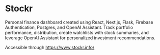 # Stockr

Personal finance dashboard created using React, Next.js, Flask, Firebase Authentication, Postgres, and OpenAI Assistant.
Track portfolio performance, distribution, create watchlists with stock summaries, and leverage OpenAI Assistant for personalized investment recommendations.

Accessible through https://www.stockr.info/
